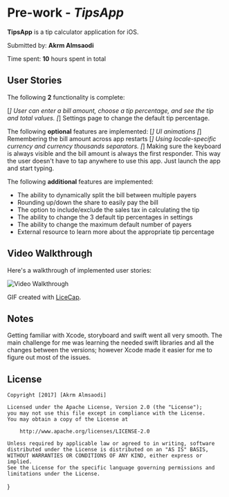 # Pre-work - *TipsApp*

**TipsApp** is a tip calculator application for iOS.

Submitted by: **Akrm Almsaodi**

Time spent: **10** hours spent in total

## User Stories

The following **2** functionality is complete:

[*] User can enter a bill amount, choose a tip percentage, and see the tip and total values.
[*] Settings page to change the default tip percentage.

The following **optional** features are implemented:
[*] UI animations
[*] Remembering the bill amount across app restarts
[*] Using locale-specific currency and currency thousands separators.
[*] Making sure the keyboard is always visible and the bill amount is always the first responder. This way the user doesn't have to tap anywhere to use this app. Just launch the app and start typing.

The following **additional** features are implemented:

- The ability to dynamically split the bill between multiple payers
- Rounding up/down the share to easily pay the bill
- The option to include/exclude the sales tax in calculating the tip
- The ability to change the 3 default tip percentages in settings
- The ability to change the maximum default number of payers
- External resource to learn more about the appropriate tip percentage

## Video Walkthrough 

Here's a walkthrough of implemented user stories:

<img src='http://imgur.com/a/M9DQl' title='Video Walkthrough' width='' alt='Video Walkthrough' />

GIF created with [LiceCap](http://www.cockos.com/licecap/).

## Notes

Getting familiar with Xcode, storyboard and swift went all very smooth. The main challenge for me was learning the needed swift libraries and all the changes between the versions; however Xcode made it easier for me to figure out most of the issues.

## License

    Copyright [2017] [Akrm Almsaodi]

    Licensed under the Apache License, Version 2.0 (the "License");
    you may not use this file except in compliance with the License.
    You may obtain a copy of the License at

        http://www.apache.org/licenses/LICENSE-2.0

    Unless required by applicable law or agreed to in writing, software
    distributed under the License is distributed on an "AS IS" BASIS,
    WITHOUT WARRANTIES OR CONDITIONS OF ANY KIND, either express or implied.
    See the License for the specific language governing permissions and
    limitations under the License.
}
